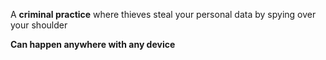A **criminal practice** where thieves steal your personal data by spying over your shoulder

**Can happen anywhere with any device**